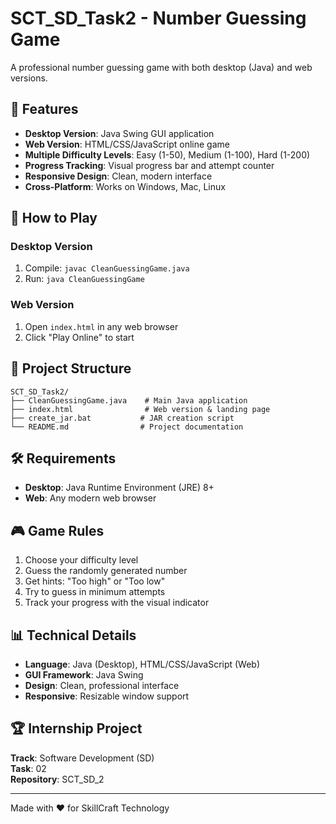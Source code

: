 # SCT_SD_Task2 - Number Guessing Game

A professional number guessing game with both desktop (Java) and web versions.

## 🎯 Features

- **Desktop Version**: Java Swing GUI application
- **Web Version**: HTML/CSS/JavaScript online game
- **Multiple Difficulty Levels**: Easy (1-50), Medium (1-100), Hard (1-200)
- **Progress Tracking**: Visual progress bar and attempt counter
- **Responsive Design**: Clean, modern interface
- **Cross-Platform**: Works on Windows, Mac, Linux

## 🚀 How to Play

### Desktop Version
1. Compile: `javac CleanGuessingGame.java`
2. Run: `java CleanGuessingGame`

### Web Version
1. Open `index.html` in any web browser
2. Click "Play Online" to start

## 📁 Project Structure

```
SCT_SD_Task2/
├── CleanGuessingGame.java    # Main Java application
├── index.html                # Web version & landing page
├── create_jar.bat           # JAR creation script
└── README.md                # Project documentation
```

## 🛠️ Requirements

- **Desktop**: Java Runtime Environment (JRE) 8+
- **Web**: Any modern web browser

## 🎮 Game Rules

1. Choose your difficulty level
2. Guess the randomly generated number
3. Get hints: "Too high" or "Too low"
4. Try to guess in minimum attempts
5. Track your progress with the visual indicator

## 📊 Technical Details

- **Language**: Java (Desktop), HTML/CSS/JavaScript (Web)
- **GUI Framework**: Java Swing
- **Design**: Clean, professional interface
- **Responsive**: Resizable window support

## 🏆 Internship Project

**Track**: Software Development (SD)  
**Task**: 02  
**Repository**: SCT_SD_2

---
Made with ❤️ for SkillCraft Technology
